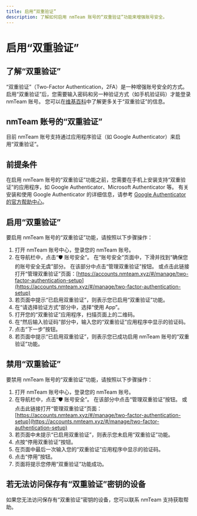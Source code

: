 ```yaml
---
title: 启用“双重验证”
description: 了解如何启用 nmTeam 账号的“双重验证”功能来增强账号安全。
---
```


# 启用“双重验证”
## 了解“双重验证”
“双重验证”（Two-Factor Authentication，2FA）是一种增强账号安全的方式。
启用“双重验证”后，您需要输入密码和另一种验证方式（如手机验证码）才能登录 nmTeam 账号。
您可以在[维基百科](https://zh.wikipedia.org/zh-cn/%E5%A4%9A%E9%87%8D%E8%A6%81%E7%B4%A0%E9%A9%97%E8%AD%89)中了解更多关于“双重验证”的信息。

## nmTeam 账号的“双重验证”
目前 nmTeam 账号支持通过应用程序验证（如 Google Authenticator）来启用“双重验证”。

## 前提条件
在启用 nmTeam 账号的“双重验证”功能之前，您需要在手机上安装支持“双重验证”的应用程序，如 Google Authenticator、Microsoft Authenticator 等。
有关安装和使用 Google Authenticator 的详细信息，请参考 [Google Authenticator 的官方帮助中心](https://support.google.com/accounts/answer/1066447)。

## 启用“双重验证”
要启用 nmTeam 账号的“双重验证”功能，请按照以下步骤操作：

1. 打开 nmTeam 账号中心，登录您的 nmTeam 账号。
2. 在导航栏中，点击“🛡 账号安全”。
在“账号安全”页面中，下滑并找到“确保您的账号安全无虞”部分。
在该部分中点击“管理双重验证”按钮。
或点击此链接打开“管理双重验证”页面：[https://accounts.nmteam.xyz/#/manage/two-factor-authentication-setup](https://accounts.nmteam.xyz/#/manage/two-factor-authentication-setup)
3. 若页面中提示“已启用双重验证”，则表示您已启用“双重验证”功能。
4. 在“请选择验证方式”部分中，选择“使用 App”。
5. 打开您的“双重验证”应用程序，扫描页面上的二维码。
6. 在“然后输入验证码”部分中，输入您的“双重验证”应用程序中显示的验证码。
7. 点击“下一步”按钮。
8. 若页面中提示“已启用双重验证”，则表示您已成功启用 nmTeam 账号的“双重验证”功能。

## 禁用“双重验证”
要禁用 nmTeam 账号的“双重验证”功能，请按照以下步骤操作：

1. 打开 nmTeam 账号中心，登录您的 nmTeam 账号。
2. 在导航栏中，点击“🛡 账号安全”。
在该部分中点击“管理双重验证”按钮。
或点击此链接打开“管理双重验证”页面：[https://accounts.nmteam.xyz/#/manage/two-factor-authentication-setup](https://accounts.nmteam.xyz/#/manage/two-factor-authentication-setup)
3. 若页面中未提示“已启用双重验证”，则表示您未启用“双重验证”功能。
4. 点按“停用双重验证”按钮。
5. 在页面中最后一次输入您的“双重验证”应用程序中显示的验证码。
6. 点击“停用”按钮。
7. 页面将提示您停用“双重验证”功能成功。

## 若无法访问保存有“双重验证”密钥的设备
如果您无法访问保存有“双重验证”密钥的设备，您可以联系 nmTeam 支持获取帮助。
